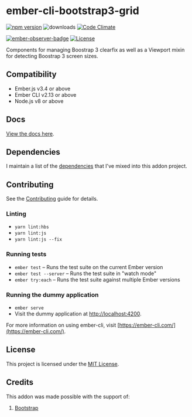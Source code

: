 # ember-cli-bootstrap3-grid

[![npm version](http://badge.fury.io/js/ember-cli-bootstrap3-grid.svg)](http://badge.fury.io/js/ember-cli-bootstrap3-grid) ![downloads](https://img.shields.io/npm/dy/ember-cli-bootstrap3-grid.svg) [![Code Climate](http://codeclimate.com/github/cybertoothca/ember-cli-bootstrap3-grid/badges/gpa.svg)](http://codeclimate.com/github/cybertoothca/ember-cli-bootstrap3-grid)

[![ember-observer-badge](http://emberobserver.com/badges/ember-cli-bootstrap3-grid.svg)](http://emberobserver.com/addons/ember-cli-bootstrap3-grid) [![License](http://img.shields.io/npm/l/ember-cli-bootstrap3-grid.svg)](LICENSE.md)

Components for managing Boostrap 3 clearfix as well as a Viewport mixin for detecting Boostrap 3 screen sizes.

## Compatibility

- Ember.js v3.4 or above
- Ember CLI v2.13 or above
- Node.js v8 or above

## Docs

[View the docs here](ORIGINAL_README.md).

## Dependencies

I maintain a list of the [dependencies](DEPENDENCIES.md) that I've mixed into this addon project.

## Contributing

See the [Contributing](CONTRIBUTING.md) guide for details.

### Linting

- `yarn lint:hbs`
- `yarn lint:js`
- `yarn lint:js --fix`

### Running tests

- `ember test` – Runs the test suite on the current Ember version
- `ember test --server` – Runs the test suite in "watch mode"
- `ember try:each` – Runs the test suite against multiple Ember versions

### Running the dummy application

- `ember serve`
- Visit the dummy application at [http://localhost:4200](http://localhost:4200).

For more information on using ember-cli, visit [https://ember-cli.com/](https://ember-cli.com/).

## License

This project is licensed under the [MIT License](LICENSE.md).

## Credits

This addon was made possible with the support of:

1. [Bootstrap](https://github.com/twbs/bootstrap)
